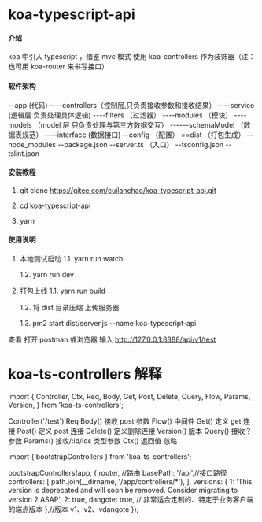 <!--
 * @Description: 
 * @Author: Lanchao cui
 * @Date: 2021-07-15 16:40:49
 * @LastEditTime: 2021-08-03 20:39:59
 * @LastEditors: Lanchao cui
 * @Reference: 
-->
# koa-typescript-api

#### 介绍

koa 中引入 typescript ，借鉴 mvc 模式
使用 koa-controllers 作为装饰器（注：也可用 koa-router 来书写接口）

#### 软件架构

--app (代码)
----controllers（控制层,只负责接收参数和接收结果）
----service (逻辑层 负责处理具体逻辑)
----filters （过滤器）
----modules （模块）
----models （model 层 只负责处理与第三方数据交互）
------schemaModel （数据表规范）
----interface (数据接口)
--config （配置）
==dist （打包生成）
--node_modules
--package.json
--server.ts （入口）
--tsconfig.json
--tslint.json

#### 安装教程

1. git clone https://gitee.com/cuilanchao/koa-typescript-api.git

2. cd koa-typescript-api

3. yarn

#### 使用说明

1. 本地测试启动
   1.1. yarn run watch

   1.2. yarn run dev

2. 打包上线
   1.1. yarn run build

   1.2. 将 dist 目录压缩 上传服务器

   1.3. pm2 start dist/server.js --name koa-typescript-api

查看
打开 postman 或浏览器 输入 http://127.0.0.1:8888/api/v1/test

# koa-ts-controllers 解释

import {
Controller,
Ctx,
Req,
Body,
Get,
Post,
Delete,
Query,
Flow,
Params,
Version,
} from 'koa-ts-controllers';

Controller('/test')
Req
Body() 接收 post 参数
Flow() 中间件
Get() 定义 get 连接
Post() 定义 post 连接
Delete() 定义删除连接
Version() 版本
Query() 接收？参数
Params() 接收/:id/ids 类型参数
Ctx() 返回值 忽略

import { bootstrapControllers } from 'koa-ts-controllers';

bootstrapControllers(app, {
router, //路由
basePath: '/api',//接口路径
controllers: [
path.join(__dirname, '/app/controllers/*'),
],
versions: {
1: 'This version is deprecated and will soon be removed. Consider migrating to version 2 ASAP',
2: true,
dangote: true, // 非常适合定制的、特定于业务客户端的端点版本
},//版本 v1、v2、vdangote
});
